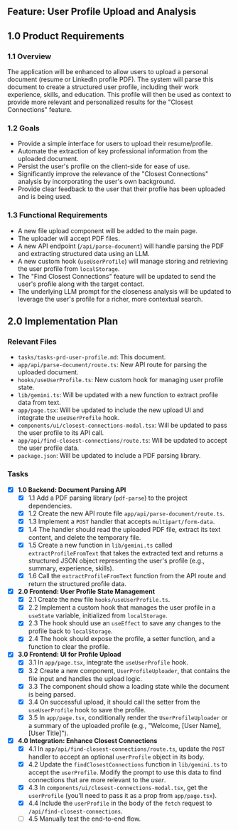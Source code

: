 ## Feature: User Profile Upload and Analysis

## 1.0 Product Requirements

### 1.1 Overview
The application will be enhanced to allow users to upload a personal document (resume or LinkedIn profile PDF). The system will parse this document to create a structured user profile, including their work experience, skills, and education. This profile will then be used as context to provide more relevant and personalized results for the "Closest Connections" feature.

### 1.2 Goals
-   Provide a simple interface for users to upload their resume/profile.
-   Automate the extraction of key professional information from the uploaded document.
-   Persist the user's profile on the client-side for ease of use.
-   Significantly improve the relevance of the "Closest Connections" analysis by incorporating the user's own background.
-   Provide clear feedback to the user that their profile has been uploaded and is being used.

### 1.3 Functional Requirements
-   A new file upload component will be added to the main page.
-   The uploader will accept PDF files.
-   A new API endpoint (`/api/parse-document`) will handle parsing the PDF and extracting structured data using an LLM.
-   A new custom hook (`useUserProfile`) will manage storing and retrieving the user profile from `localStorage`.
-   The "Find Closest Connections" feature will be updated to send the user's profile along with the target contact.
-   The underlying LLM prompt for the closeness analysis will be updated to leverage the user's profile for a richer, more contextual search.

## 2.0 Implementation Plan

### Relevant Files
-   `tasks/tasks-prd-user-profile.md`: This document.
-   `app/api/parse-document/route.ts`: New API route for parsing the uploaded document.
-   `hooks/useUserProfile.ts`: New custom hook for managing user profile state.
-   `lib/gemini.ts`: Will be updated with a new function to extract profile data from text.
-   `app/page.tsx`: Will be updated to include the new upload UI and integrate the `useUserProfile` hook.
-   `components/ui/closest-connections-modal.tsx`: Will be updated to pass the user profile to its API call.
-   `app/api/find-closest-connections/route.ts`: Will be updated to accept the user profile data.
-   `package.json`: Will be updated to include a PDF parsing library.

### Tasks

-   [x] **1.0 Backend: Document Parsing API**
    -   [x] 1.1 Add a PDF parsing library (`pdf-parse`) to the project dependencies.
    -   [x] 1.2 Create the new API route file `app/api/parse-document/route.ts`.
    -   [x] 1.3 Implement a `POST` handler that accepts `multipart/form-data`.
    -   [x] 1.4 The handler should read the uploaded PDF file, extract its text content, and delete the temporary file.
    -   [x] 1.5 Create a new function in `lib/gemini.ts` called `extractProfileFromText` that takes the extracted text and returns a structured JSON object representing the user's profile (e.g., summary, experience, skills).
    -   [x] 1.6 Call the `extractProfileFromText` function from the API route and return the structured profile data.

-   [x] **2.0 Frontend: User Profile State Management**
    -   [x] 2.1 Create the new file `hooks/useUserProfile.ts`.
    -   [x] 2.2 Implement a custom hook that manages the user profile in a `useState` variable, initialized from `localStorage`.
    -   [x] 2.3 The hook should use an `useEffect` to save any changes to the profile back to `localStorage`.
    -   [x] 2.4 The hook should expose the profile, a setter function, and a function to clear the profile.

-   [x] **3.0 Frontend: UI for Profile Upload**
    -   [x] 3.1 In `app/page.tsx`, integrate the `useUserProfile` hook.
    -   [x] 3.2 Create a new component, `UserProfileUploader`, that contains the file input and handles the upload logic.
    -   [x] 3.3 The component should show a loading state while the document is being parsed.
    -   [x] 3.4 On successful upload, it should call the setter from the `useUserProfile` hook to save the profile.
    -   [x] 3.5 In `app/page.tsx`, conditionally render the `UserProfileUploader` or a summary of the uploaded profile (e.g., "Welcome, [User Name], [User Title]").

-   [x] **4.0 Integration: Enhance Closest Connections**
    -   [x] 4.1 In `app/api/find-closest-connections/route.ts`, update the `POST` handler to accept an optional `userProfile` object in its body.
    -   [x] 4.2 Update the `findClosestConnections` function in `lib/gemini.ts` to accept the `userProfile`. Modify the prompt to use this data to find connections that are more relevant to the *user*.
    -   [x] 4.3 In `components/ui/closest-connections-modal.tsx`, get the `userProfile` (you'll need to pass it as a prop from `app/page.tsx`).
    -   [x] 4.4 Include the `userProfile` in the body of the `fetch` request to `/api/find-closest-connections`.
    -   [ ] 4.5 Manually test the end-to-end flow. 